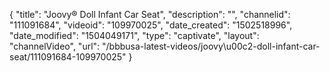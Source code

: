 {
    "title": "Joovy&reg; Doll Infant Car Seat",
    "description": "",
    "channelid": "111091684",
    "videoid": "109970025",
    "date_created": "1502518996",
    "date_modified": "1504049171",
    "type": "captivate",
    "layout": "channelVideo",
    "url": "\/bbbusa-latest-videos\/joovy\u00c2-doll-infant-car-seat\/111091684-109970025"
}